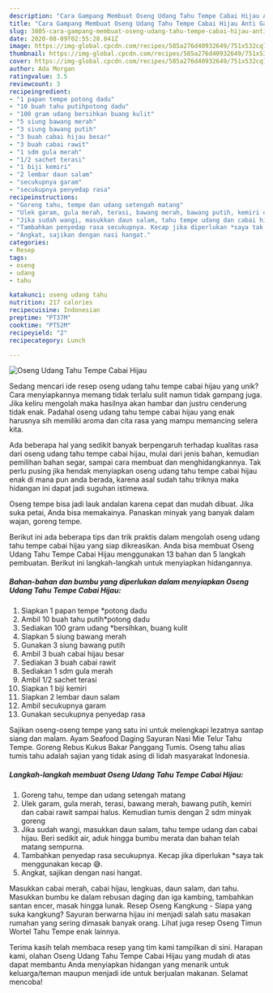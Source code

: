 ```yaml
---
description: "Cara Gampang Membuat Oseng Udang Tahu Tempe Cabai Hijau Anti Gagal"
title: "Cara Gampang Membuat Oseng Udang Tahu Tempe Cabai Hijau Anti Gagal"
slug: 3805-cara-gampang-membuat-oseng-udang-tahu-tempe-cabai-hijau-anti-gagal
date: 2020-08-09T02:55:28.841Z
image: https://img-global.cpcdn.com/recipes/585a276d40932649/751x532cq70/oseng-udang-tahu-tempe-cabai-hijau-foto-resep-utama.jpg
thumbnail: https://img-global.cpcdn.com/recipes/585a276d40932649/751x532cq70/oseng-udang-tahu-tempe-cabai-hijau-foto-resep-utama.jpg
cover: https://img-global.cpcdn.com/recipes/585a276d40932649/751x532cq70/oseng-udang-tahu-tempe-cabai-hijau-foto-resep-utama.jpg
author: Ada Morgan
ratingvalue: 3.5
reviewcount: 3
recipeingredient:
- "1 papan tempe potong dadu"
- "10 buah tahu putihpotong dadu"
- "100 gram udang bersihkan buang kulit"
- "5 siung bawang merah"
- "3 siung bawang putih"
- "3 buah cabai hijau besar"
- "3 buah cabai rawit"
- "1 sdm gula merah"
- "1/2 sachet terasi"
- "1 biji kemiri"
- "2 lembar daun salam"
- "secukupnya garam"
- "secukupnya penyedap rasa"
recipeinstructions:
- "Goreng tahu, tempe dan udang setengah matang"
- "Ulek garam, gula merah, terasi, bawang merah, bawang putih, kemiri dan cabai rawit sampai halus. Kemudian tumis dengan 2 sdm minyak goreng"
- "Jika sudah wangi, masukkan daun salam, tahu tempe udang dan cabai hijau. Beri sedikit air, aduk hingga bumbu merata dan bahan telah matang sempurna."
- "Tambahkan penyedap rasa secukupnya. Kecap jika diperlukan *saya tak menggunakan kecap 😅."
- "Angkat, sajikan dengan nasi hangat."
categories:
- Resep
tags:
- oseng
- udang
- tahu

katakunci: oseng udang tahu 
nutrition: 217 calories
recipecuisine: Indonesian
preptime: "PT37M"
cooktime: "PT52M"
recipeyield: "2"
recipecategory: Lunch

---
```



![Oseng Udang Tahu Tempe Cabai Hijau](https://img-global.cpcdn.com/recipes/585a276d40932649/751x532cq70/oseng-udang-tahu-tempe-cabai-hijau-foto-resep-utama.jpg)

Sedang mencari ide resep oseng udang tahu tempe cabai hijau yang unik? Cara menyiapkannya memang tidak terlalu sulit namun tidak gampang juga. Jika keliru mengolah maka hasilnya akan hambar dan justru cenderung tidak enak. Padahal oseng udang tahu tempe cabai hijau yang enak harusnya sih memiliki aroma dan cita rasa yang mampu memancing selera kita.

Ada beberapa hal yang sedikit banyak berpengaruh terhadap kualitas rasa dari oseng udang tahu tempe cabai hijau, mulai dari jenis bahan, kemudian pemilihan bahan segar, sampai cara membuat dan menghidangkannya. Tak perlu pusing jika hendak menyiapkan oseng udang tahu tempe cabai hijau enak di mana pun anda berada, karena asal sudah tahu triknya maka hidangan ini dapat jadi suguhan istimewa.

Oseng tempe bisa jadi lauk andalan karena cepat dan mudah dibuat. Jika suka petai, Anda bisa memakainya. Panaskan minyak yang banyak dalam wajan, goreng tempe.


Berikut ini ada beberapa tips dan trik praktis dalam mengolah oseng udang tahu tempe cabai hijau yang siap dikreasikan. Anda bisa membuat Oseng Udang Tahu Tempe Cabai Hijau menggunakan 13 bahan dan 5 langkah pembuatan. Berikut ini langkah-langkah untuk menyiapkan hidangannya.

<!--inarticleads1-->

##### Bahan-bahan dan bumbu yang diperlukan dalam menyiapkan Oseng Udang Tahu Tempe Cabai Hijau:

1. Siapkan 1 papan tempe *potong dadu
1. Ambil 10 buah tahu putih*potong dadu
1. Sediakan 100 gram udang *bersihkan, buang kulit
1. Siapkan 5 siung bawang merah
1. Gunakan 3 siung bawang putih
1. Ambil 3 buah cabai hijau besar
1. Sediakan 3 buah cabai rawit
1. Sediakan 1 sdm gula merah
1. Ambil 1/2 sachet terasi
1. Siapkan 1 biji kemiri
1. Siapkan 2 lembar daun salam
1. Ambil secukupnya garam
1. Gunakan secukupnya penyedap rasa


Sajikan oseng-oseng tempe yang satu ini untuk melengkapi lezatnya santap siang dan malam. Ayam Seafood Daging Sayuran Nasi Mie Telur Tahu Tempe. Goreng Rebus Kukus Bakar Panggang Tumis. Oseng tahu alias tumis tahu adalah sajian yang tidak asing di lidah masyarakat Indonesia. 

<!--inarticleads2-->

##### Langkah-langkah membuat Oseng Udang Tahu Tempe Cabai Hijau:

1. Goreng tahu, tempe dan udang setengah matang
1. Ulek garam, gula merah, terasi, bawang merah, bawang putih, kemiri dan cabai rawit sampai halus. Kemudian tumis dengan 2 sdm minyak goreng
1. Jika sudah wangi, masukkan daun salam, tahu tempe udang dan cabai hijau. Beri sedikit air, aduk hingga bumbu merata dan bahan telah matang sempurna.
1. Tambahkan penyedap rasa secukupnya. Kecap jika diperlukan *saya tak menggunakan kecap 😅.
1. Angkat, sajikan dengan nasi hangat.


Masukkan cabai merah, cabai hijau, lengkuas, daun salam, dan tahu. Masukkan bumbu ke dalam rebusan daging dan iga kambing, tambahkan santan encer, masak hingga lunak. Resep Oseng Kangkung - Siapa yang suka kangkung? Sayuran berwarna hijau ini menjadi salah satu masakan rumahan yang sering dimasak banyak orang. Lihat juga resep Oseng Timun Wortel Tahu Tempe enak lainnya. 

Terima kasih telah membaca resep yang tim kami tampilkan di sini. Harapan kami, olahan Oseng Udang Tahu Tempe Cabai Hijau yang mudah di atas dapat membantu Anda menyiapkan hidangan yang menarik untuk keluarga/teman maupun menjadi ide untuk berjualan makanan. Selamat mencoba!
